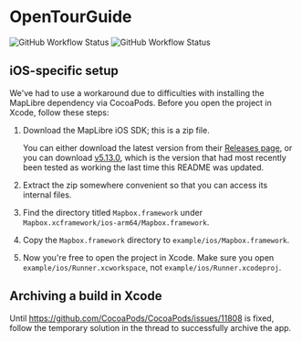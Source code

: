 # OpenTourGuide
![GitHub Workflow Status](https://img.shields.io/github/workflow/status/opentourbuilder/guide/Android%20CI?label=Android%20build&style=for-the-badge)
![GitHub Workflow Status](https://img.shields.io/github/workflow/status/opentourbuilder/guide/iOS%20CI?label=iOS%20build&style=for-the-badge)

## iOS-specific setup

We've had to use a workaround due to difficulties with installing the MapLibre dependency via CocoaPods. Before you open the project in Xcode, follow these steps:

1. Download the MapLibre iOS SDK; this is a zip file.
   
   You can either download the latest version from their [Releases page](https://github.com/maplibre/maplibre-native/releases), or you can download [v5.13.0](https://github.com/maplibre/maplibre-native/releases/tag/ios-v5.13.0), which is the version that had most recently been tested as working the last time this README was updated.
2. Extract the zip somewhere convenient so that you can access its internal files.
3. Find the directory titled `Mapbox.framework` under `Mapbox.xcframework/ios-arm64/Mapbox.framework`.
4. Copy the `Mapbox.framework` directory to `example/ios/Mapbox.framework`.
5. Now you're free to open the project in Xcode. Make sure you open `example/ios/Runner.xcworkspace`, not `example/ios/Runner.xcodeproj`.

## Archiving a build in Xcode
Until https://github.com/CocoaPods/CocoaPods/issues/11808 is fixed, follow the temporary solution in the thread to successfully archive the app.
